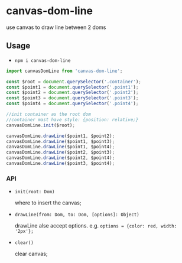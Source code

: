 # canvas-dom-line
use canvas to draw line between 2 doms


## Usage
* `npm i canvas-dom-line`

```javascript
import canvasDomLine from 'canvas-dom-line';

const $root = document.querySelector('.container');
const $point1 = document.querySelector('.point1');
const $point2 = document.querySelector('.point2');
const $point3 = document.querySelector('.point3');
const $point4 = document.querySelector('.point4');

//init container as the root dom
//container mast have style: {position: relative;}
canvasDomLine.init($root); 

canvasDomLine.drawLine($point1, $point2);
canvasDomLine.drawLine($point1, $point3);
canvasDomLine.drawLine($point1, $point4);
canvasDomLine.drawLine($point2, $point3);
canvasDomLine.drawLine($point2, $point4);
canvasDomLine.drawLine($point3, $point4);
```



### API

* `init(root: Dom)`

  where to insert the canvas;

* `drawLine(from: Dom, to: Dom, [options]: Object)`

  drawLine alse accept options. e.g. `options = {color: red, width: '2px'};`

* `clear()`

  clear canvas;